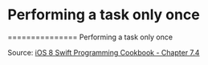 # Performing a task only once
===============
Performing a task only once


Source: [iOS 8 Swift Programming Cookbook - Chapter 7.4](http://goo.gl/pvRtI8)
